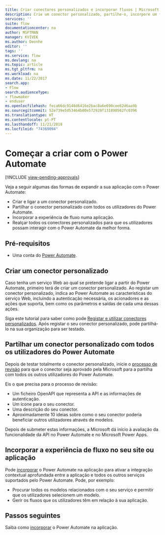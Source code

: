 ```yaml
---
title: Criar conectores personalizados e incorporar fluxos | Microsoft Docs
description: Crie um conector personalizado, partilhe-o, incorpore um fluxo e muito mais.
services: ''
suite: flow
documentationcenter: na
author: MSFTMAN
manager: KVIVEK
ms.author: Deonhe
editor: ''
tags: ''
ms.service: flow
ms.devlang: na
ms.topic: article
ms.tgt_pltfrm: na
ms.workload: na
ms.date: 11/22/2017
search.app:
- Flow
search.audienceType:
- flowmaker
- enduser
ms.openlocfilehash: feca66dc9148d6416e2bac8a6e690cee62d6aa9b
ms.sourcegitcommit: 52e739e5d53464b80e572928f131890562fc0396
ms.translationtype: HT
ms.contentlocale: pt-PT
ms.lasthandoff: 11/21/2019
ms.locfileid: "74369094"
---
```

# <a name="start-to-build-with-power-automate"></a>Começar a criar com o Power Automate
[!INCLUDE [view-pending-approvals](includes/cc-rebrand.md)]

Veja a seguir algumas das formas de expandir a sua aplicação com o Power Automate:

* Criar e ligar a um conector personalizado.
* Partilhar o conector personalizado com todos os utilizadores do Power Automate.
* Incorporar a experiência de fluxo numa aplicação.
* Realçar todos os conectores personalizados para que os utilizadores possam interagir com o Power Automate da melhor forma.

## <a name="prerequisites"></a>Pré-requisitos

* Uma conta do [Power Automate](https://flow.microsoft.com).

## <a name="create-a-custom-connector"></a>Criar um conector personalizado

Caso tenha um serviço Web ao qual se pretende ligar a partir do Power Automate, primeiro terá de criar um conector personalizado. Ao registar um conector personalizado, indica ao Power Automate as características do serviço Web, incluindo a autenticação necessária, os acionadores e as ações que suporta, bem como os parâmetros e saídas de cada uma dessas ações.

Siga este tutorial para saber como pode [Registar e utilizar conectores personalizados](https://powerapps.microsoft.com/tutorials/register-custom-api/). Após registar o seu conector personalizado, pode partilhá-lo na sua organização para ser testado.

## <a name="share-a-custom-connector-with-all-power-automate-users"></a>Partilhar um conector personalizado com todos os utilizadores do Power Automate

Depois de testar totalmente o conector personalizado, inicie o [processo de revisão](https://flow.microsoft.com/blog/calling-all-saas-apps-now-you-can-build-your-own-connector-for-flow-and-logic-apps/) para que o conector seja aprovado pela Microsoft para a partilha com todos os outros utilizadores do Power Automate.

Eis o que precisa para o processo de revisão:

* Um ficheiro OpenAPI que representa a API e as informações de autenticação.
* Um ícone para o seu conector.
* Uma descrição do seu conector.
* Aproximadamente 10 ideias sobre como o seu conector poderia beneficiar outros utilizadores através de modelos.

Depois de submeter estas informações, a Microsoft dá início à avaliação da funcionalidade da API no Power Automate e no Microsoft Power Apps.

## <a name="embed-the-flow-experience-into-your-website-or-app"></a>Incorporar a experiência de fluxo no seu site ou aplicação

Pode [incorporar](developer/embed-flow-dev.md) o Power Automate na aplicação para ativar a integração contextual aprofundada entre a aplicação e todos os outros serviços suportados pelo Power Automate. Pode, por exemplo:

* Procurar todos os modelos relacionados com o seu serviço e permitir que os utilizadores selecionem um modelo.
* Gerir os fluxos que os utilizadores têm em relação à sua aplicação.

## <a name="next-steps"></a>Passos seguintes

Saiba como [incorporar](developer/embed-flow-dev.md) o Power Automate na aplicação.
